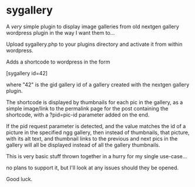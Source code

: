 sygallery
=========

A *very* simple plugin to display image galleries from old nextgen gallery wordpress plugin in the way I want them to... 

Upload sygallery.php to your plugins directory and activate it from within wordpress.

Adds a shortcode to wordpress in the form

[sygallery id=42]

where "42" is the gid gallery id of a gallery created with the nextgen gallery plugin.

The shortcode is displayed by thumbnails for each pic in the gallery, as a simple image/link to the permalink page for the post containing the shortcode, with a ?pid=pic-id parameter added on the end.

If the pid request parameter is detected, and the value matches the id of a picture in the specified ngg gallery, then instead of thumbnails, that picture, with its alt text, and thumbnail links to the previous and next pics in the gallery will all be displayed instead of all the gallery thumbnails.

This is very basic stuff thrown together in a hurry for my single use-case... 

no plans to support it, but I'll look at any issues should they be opened.

Good luck.
